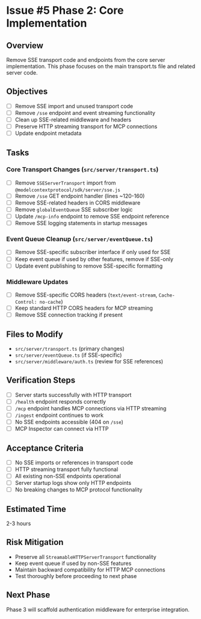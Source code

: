 # Issue #5 Phase 2: Core Implementation

## Overview
Remove SSE transport code and endpoints from the core server implementation. This phase focuses on the main transport.ts file and related server code.

## Objectives
- [ ] Remove SSE import and unused transport code
- [ ] Remove `/sse` endpoint and event streaming functionality
- [ ] Clean up SSE-related middleware and headers
- [ ] Preserve HTTP streaming transport for MCP connections
- [ ] Update endpoint metadata

## Tasks

### Core Transport Changes (`src/server/transport.ts`)
- [ ] Remove `SSEServerTransport` import from `@modelcontextprotocol/sdk/server/sse.js`
- [ ] Remove `/sse` GET endpoint handler (lines ~120-160)
- [ ] Remove SSE-related headers in CORS middleware
- [ ] Remove `globalEventQueue` SSE subscriber logic
- [ ] Update `/mcp-info` endpoint to remove SSE endpoint reference
- [ ] Remove SSE logging statements in startup messages

### Event Queue Cleanup (`src/server/eventQueue.ts`)
- [ ] Remove SSE-specific subscriber interface if only used for SSE
- [ ] Keep event queue if used by other features, remove if SSE-only
- [ ] Update event publishing to remove SSE-specific formatting

### Middleware Updates
- [ ] Remove SSE-specific CORS headers (`text/event-stream`, `Cache-Control: no-cache`)
- [ ] Keep standard HTTP CORS headers for MCP streaming
- [ ] Remove SSE connection tracking if present

## Files to Modify
- `src/server/transport.ts` (primary changes)
- `src/server/eventQueue.ts` (if SSE-specific)
- `src/server/middleware/auth.ts` (review for SSE references)

## Verification Steps
- [ ] Server starts successfully with HTTP transport
- [ ] `/health` endpoint responds correctly
- [ ] `/mcp` endpoint handles MCP connections via HTTP streaming
- [ ] `/ingest` endpoint continues to work
- [ ] No SSE endpoints accessible (404 on `/sse`)
- [ ] MCP Inspector can connect via HTTP

## Acceptance Criteria
- [ ] No SSE imports or references in transport code
- [ ] HTTP streaming transport fully functional
- [ ] All existing non-SSE endpoints operational
- [ ] Server startup logs show only HTTP endpoints
- [ ] No breaking changes to MCP protocol functionality

## Estimated Time
2-3 hours

## Risk Mitigation
- Preserve all `StreamableHTTPServerTransport` functionality
- Keep event queue if used by non-SSE features
- Maintain backward compatibility for HTTP MCP connections
- Test thoroughly before proceeding to next phase

## Next Phase
Phase 3 will scaffold authentication middleware for enterprise integration.

